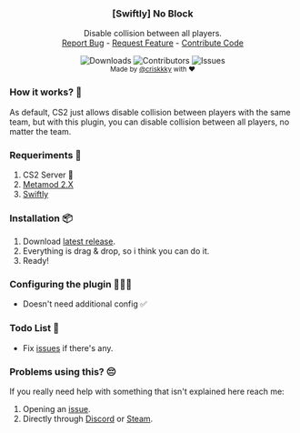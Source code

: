   <h3 align="center">[Swiftly] No Block</h3>

  <p align="center">
    Disable collision between all players.
    <br/>
    <a href="https://github.com/criskkky/sw-noblock/issues">Report Bug</a>
    -
    <a href="https://github.com/criskkky/sw-noblock/issues">Request Feature</a>
    -
    <a href="https://github.com/criskkky/sw-noblock/pulls">Contribute Code</a>
  </p>
</p>
  <p align="center">
  <img alt="Downloads" src="https://img.shields.io/github/downloads/criskkky/sw-noblock/total?style=for-the-badge&color=cyan">
  <img alt="Contributors" src="https://img.shields.io/github/contributors/criskkky/sw-noblock?color=cyan&style=for-the-badge">
  <img alt="Issues" src="https://img.shields.io/github/issues/criskkky/sw-noblock?style=for-the-badge&color=cyan">
<br>
<sub>Made by <a href="https://github.com/criskkky" target="_blank">@criskkky</a> with ❤️</sub> 
  </p>

### How it works? 🤨
As default, CS2 just allows disable collision between players with the same team, but with this plugin, you can disable collision between all players, no matter the team.

### Requeriments 📄
1. CS2 Server 🤡
2. [Metamod 2.X](https://www.sourcemm.net/downloads.php/?branch=master)
3. [Swiftly](https://github.com/swiftly-solution/swiftly/releases/latest)

### Installation 📦
1. Download [latest release](https://github.com/criskkky/sw-noblock/releases/latest).
2. Everything is drag & drop, so i think you can do it.
3. Ready!

### Configuring the plugin 👨🏻‍💻
- Doesn't need additional config ✅

### Todo List 🎯
- Fix [issues](https://github.com/criskkky/sw-noblock/issues) if there's any.

### Problems using this? 😔
If you really need help with something that isn't explained here reach me:
1. Opening an [issue](https://github.com/criskkky/sw-noblock/issues).
2. Directly through [Discord](<https://discord.com/users/404372759028957231>) or [Steam](<https://steamcommunity.com/profiles/76561197971142357>).
